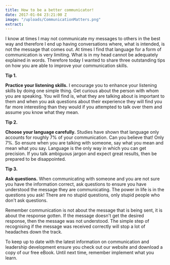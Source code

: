 ```yaml
---
title: How to be a better communicator!
date: 2017-01-04 23:21:00 Z
image: "/uploads/CommunicationMatters.png"
extract: 
---
```


I know at times I may not communicate my messages to others in the best way and therefore I end up having conversations where, what is intended, is not the message that comes out.  At times I find that language for a form of communication is very limiting. What is in my head cannot be adequately explained in words.  Therefore today I wanted to share three outstanding tips on how you are able to improve your communication skills.

**Tip 1.**

**Practice your listening skills.**  I encourage you to enhance your listening skills by doing one simple thing.  Get curious about the person with whom you are speaking.  You will find is, what they are talking about is important to them and when you ask questions about their experience they will find you far more interesting than they would if you attempted to talk over them and assume you know what they mean.

**Tip 2.**

**Choose your language carefully.**  Studies have shown that language only accounts for roughly 7% of your communication.  Can you believe that! Only 7%.  So ensure when you are talking with someone, say what you mean and mean what you say. Language is the only way in which you can get precision. If you talk ambiguous jargon and expect great results, then be prepared to be disappointed.

**Tip 3.**

**Ask questions.**  When communicating with someone and you are not sure you have the information correct, ask questions to ensure you have understood the message they are communicating.  The power in life is in the questions you ask!  There are no stupid questions, only stupid people who don't ask questions.

Remember communication is not about the message that is being sent, it is about the response gotten.  If the message doesn't get the desired response, then the message was not understood.  The simple step of recognising if the message was received correctly will stop a lot of headaches down the track.

To keep up to date with the latest information on communication and leadership development ensure you check out our website and download a copy of our free eBook.  Until next time, remember implement what you learn.
